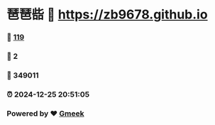 # 琶琶啙 :link: https://zb9678.github.io 
### :page_facing_up: [119](https://zb9678.github.io/tag.html) 
### :speech_balloon: 2 
### :hibiscus: 349011 
### :alarm_clock: 2024-12-25 20:51:05 
### Powered by :heart: [Gmeek](https://github.com/Meekdai/Gmeek)
